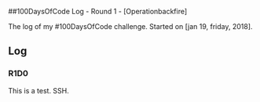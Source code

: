 ##100DaysOfCode Log - Round 1 - [Operationbackfire]

The log of my #100DaysOfCode challenge. Started on [jan 19, friday, 2018].

## Log

### R1D0 
This is a test. SSH.
